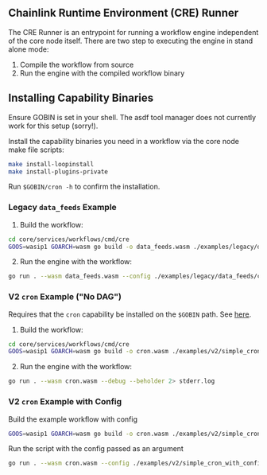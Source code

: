 ## Chainlink Runtime Environment (CRE) Runner

The CRE Runner is an entrypoint for running a workflow engine independent of the core node itself.
There are two step to executing the engine in stand alone mode:

1. Compile the workflow from source
2. Run the engine with the compiled workflow binary

## Installing Capability Binaries
Ensure GOBIN is set in your shell. The asdf tool manager does not currently work for this setup (sorry!).

Install the capability binaries you need in a workflow via the core node make file scripts:

```bash
make install-loopinstall
make install-plugins-private
```
Run `$GOBIN/cron -h` to confirm the installation.

### Legacy `data_feeds` Example

1. Build the workflow:

```bash
cd core/services/workflows/cmd/cre
GOOS=wasip1 GOARCH=wasm go build -o data_feeds.wasm ./examples/legacy/data_feeds/data_feeds_workflow.go
```

2. Run the engine with the workflow:

```bash
go run . --wasm data_feeds.wasm --config ./examples/legacy/data_feeds/config_10_feeds.json 2> stderr.log
```

### V2 `cron` Example ("No DAG")
Requires that the `cron` capability be installed on the `$GOBIN` path.  See [here](#installing-capability-binaries).

1. Build the workflow:

```bash
cd core/services/workflows/cmd/cre
GOOS=wasip1 GOARCH=wasm go build -o cron.wasm ./examples/v2/simple_cron/main.go
```

2. Run the engine with the workflow:

```bash
go run . --wasm cron.wasm --debug --beholder 2> stderr.log
```

### V2 `cron` Example with Config

Build the example workflow with config

```bash
GOOS=wasip1 GOARCH=wasm go build -o cron.wasm ./examples/v2/simple_cron_with_config/main.go
```

Run the script with the config passed as an argument
```bash
go run . --wasm cron.wasm --config ./examples/v2/simple_cron_with_config/config.yaml --debug 2> stderr.log
```
